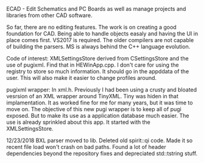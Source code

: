 ECAD - Edit Schematics and PC Boards as well as manage projects and libraries from other CAD software.

So far, there are no editing features. The work is on creating a good foundation for CAD. Being able to handle objects easaly and having the UI in place comes first. VS2017 is required. The older compilers are not capable of building the parsers. MS is always behind the C++ language evolution.

Code of interest:
XMLSettingsStore derived from CSettingsStore and the use of pugixml. Find that in HEWinApp.cpp. I don't care for using the registry to store so much information. It should go in the appddata of the user. This will also make it easier to change profiles around.

pugixml wrapper:
In xml.h. Previously I had been using a crusty and bloated vesrsion of an XML wrapper around TinyXML. Tiny was hiden in that implamentation. It as worked fine for me for many years, but it was time to move on. The objective of this new pugi wrapper is to keep all of pugi exposed. But to make its use as a application database much easier. The use is already sprinkled about this app. It started with the XMLSettingsStore.

12/23/2018
BXL parser moved to lib.
Deleted old spirit::qi code.
Made it so recent file load won't crash on bad paths.
Found a lot of header dependencies beyond the repository fixes and depreciated std::tstring stuff.
